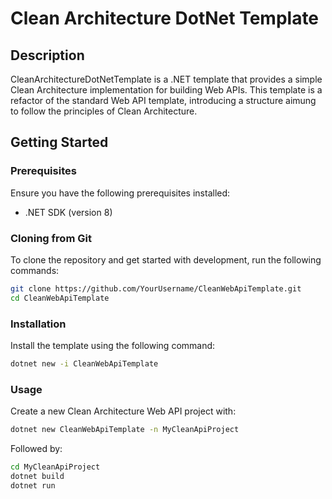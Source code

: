 # Clean Architecture DotNet Template

## Description

CleanArchitectureDotNetTemplate is a .NET template that provides a simple Clean Architecture implementation for building Web APIs. This template is a refactor of the standard Web API template, introducing a structure aimung to follow the principles of Clean Architecture.

## Getting Started

### Prerequisites

Ensure you have the following prerequisites installed:

- .NET SDK (version 8)

### Cloning from Git
To clone the repository and get started with development, run the following commands:

```bash
git clone https://github.com/YourUsername/CleanWebApiTemplate.git
cd CleanWebApiTemplate
```

### Installation

Install the template using the following command:

```bash
dotnet new -i CleanWebApiTemplate
```

### Usage
Create a new Clean Architecture Web API project with:
```bash
dotnet new CleanWebApiTemplate -n MyCleanApiProject
```
Followed by:
```bash
cd MyCleanApiProject
dotnet build
dotnet run
```
